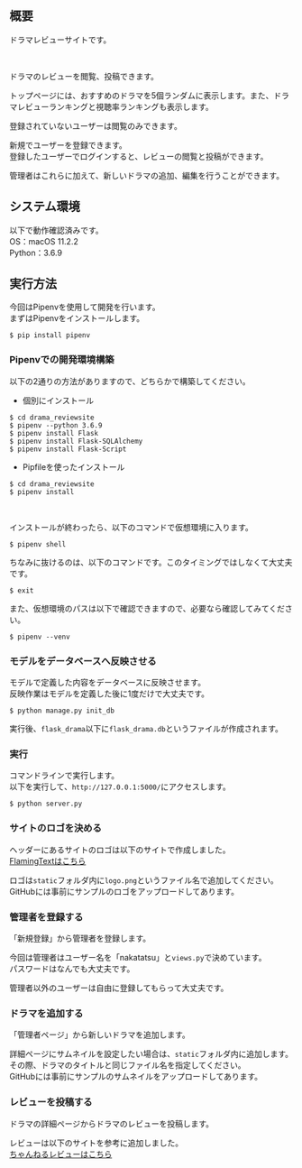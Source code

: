 ## 概要
ドラマレビューサイトです。

<br>

ドラマのレビューを閲覧、投稿できます。

トップページには、おすすめのドラマを5個ランダムに表示します。また、ドラマレビューランキングと視聴率ランキングも表示します。

登録されていないユーザーは閲覧のみできます。

新規でユーザーを登録できます。  
登録したユーザーでログインすると、レビューの閲覧と投稿ができます。

管理者はこれらに加えて、新しいドラマの追加、編集を行うことができます。



## システム環境
以下で動作確認済みです。  
OS：macOS 11.2.2  
Python：3.6.9



## 実行方法
今回はPipenvを使用して開発を行います。  
まずはPipenvをインストールします。
```
$ pip install pipenv
```


### Pipenvでの開発環境構築
以下の2通りの方法がありますので、どちらかで構築してください。

- 個別にインストール
```
$ cd drama_reviewsite
$ pipenv --python 3.6.9
$ pipenv install Flask
$ pipenv install Flask-SQLAlchemy
$ pipenv install Flask-Script
```

- Pipfileを使ったインストール
```
$ cd drama_reviewsite
$ pipenv install
```

<br>

インストールが終わったら、以下のコマンドで仮想環境に入ります。
```
$ pipenv shell
```

ちなみに抜けるのは、以下のコマンドです。このタイミングではしなくて大丈夫です。
```
$ exit
```

また、仮想環境のパスは以下で確認できますので、必要なら確認してみてください。
```
$ pipenv --venv
```


### モデルをデータベースへ反映させる
モデルで定義した内容をデータベースに反映させます。  
反映作業はモデルを定義した後に1度だけで大丈夫です。
```
$ python manage.py init_db
```

実行後、`flask_drama`以下に`flask_drama.db`というファイルが作成されます。


### 実行
コマンドラインで実行します。  
以下を実行して、`http://127.0.0.1:5000/`にアクセスします。
```
$ python server.py
```


### サイトのロゴを決める
ヘッダーにあるサイトのロゴは以下のサイトで作成しました。  
[FlamingTextはこちら](http://ja.flamingtext.com)

ロゴは`static`フォルダ内に`logo.png`というファイル名で追加してください。  
GitHubには事前にサンプルのロゴをアップロードしてあります。


### 管理者を登録する
「新規登録」から管理者を登録します。

今回は管理者はユーザー名を「nakatatsu」と`views.py`で決めています。  
パスワードはなんでも大丈夫です。

管理者以外のユーザーは自由に登録してもらって大丈夫です。


### ドラマを追加する
「管理者ページ」から新しいドラマを追加します。

詳細ページにサムネイルを設定したい場合は、`static`フォルダ内に追加します。  
その際、ドラマのタイトルと同じファイル名を指定してください。  
GitHubには事前にサンプルのサムネイルをアップロードしてあります。


### レビューを投稿する
ドラマの詳細ページからドラマのレビューを投稿します。

レビューは以下のサイトを参考に追加しました。  
[ちゃんねるレビューはこちら](https://www.ch-review.net/)
